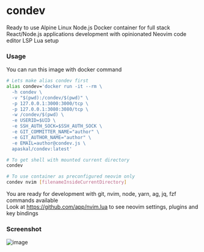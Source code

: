 # condev

Ready to use Alpine Linux Node.js Docker container for full stack React/Node.js
applications development with opinionated Neovim code editor LSP Lua setup

### Usage

You can run this image with docker command

```bash
# Lets make alias condev first
alias condev='docker run -it --rm \
  -h condev \
  -v "$(pwd):/condev/$(pwd)" \
  -p 127.0.0.1:3000:3000/tcp \
  -p 127.0.0.1:3080:3080/tcp \
  -w /condev/$(pwd) \
  -e USERID=$UID \
  -e SSH_AUTH_SOCK=$SSH_AUTH_SOCK \
  -e GIT_COMMITTER_NAME="author" \
  -e GIT_AUTHOR_NAME="author" \
  -e EMAIL=author@condev.js \
  apaskal/condev:latest'

# To get shell with mounted current directory
condev

# To use container as preconfigured neovim only
condev nvim [filenameInsideCurrentDirectory]
```

You are ready for development with git, nvim, node, yarn, ag, jq, fzf commands available  
Look at https://github.com/app/nvim.lua to see neovim settings, plugins and key bindings

### Screenshot

![image](https://user-images.githubusercontent.com/9341/173394024-a12abbfb-13b0-4af9-b2b8-366acf93cc9b.png)
